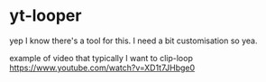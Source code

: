 # yt-looper

yep I know there's a tool for this. I need a bit customisation so yea.

example of video that typically I want to clip-loop https://www.youtube.com/watch?v=XD1t7JHbge0
